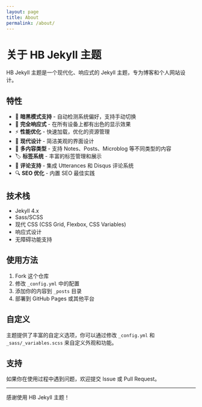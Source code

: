 ```yaml
---
layout: page
title: About
permalink: /about/
---
```


# 关于 HB Jekyll 主题

HB Jekyll 主题是一个现代化、响应式的 Jekyll 主题，专为博客和个人网站设计。

## 特性

- 🌙 **暗黑模式支持** - 自动检测系统偏好，支持手动切换
- 📱 **完全响应式** - 在所有设备上都有出色的显示效果
- ⚡ **性能优化** - 快速加载，优化的资源管理
- 🎨 **现代设计** - 简洁美观的界面设计
- 📝 **多内容类型** - 支持 Notes、Posts、Microblog 等不同类型的内容
- 🏷️ **标签系统** - 丰富的标签管理和展示
- 💬 **评论支持** - 集成 Utterances 和 Disqus 评论系统
- 🔍 **SEO 优化** - 内置 SEO 最佳实践

## 技术栈

- Jekyll 4.x
- Sass/SCSS
- 现代 CSS (CSS Grid, Flexbox, CSS Variables)
- 响应式设计
- 无障碍功能支持

## 使用方法

1. Fork 这个仓库
2. 修改 `_config.yml` 中的配置
3. 添加你的内容到 `_posts` 目录
4. 部署到 GitHub Pages 或其他平台

## 自定义

主题提供了丰富的自定义选项，你可以通过修改 `_config.yml` 和 `_sass/_variables.scss` 来自定义外观和功能。

## 支持

如果你在使用过程中遇到问题，欢迎提交 Issue 或 Pull Request。

---

感谢使用 HB Jekyll 主题！
